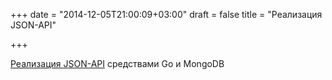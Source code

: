 +++
date = "2014-12-05T21:00:09+03:00"
draft = false
title = "Реализация JSON-API"

+++

<p><a href="http://nicolasmerouze.com/how-to-render-json-api-golang-mongodb/">Реализация&nbsp;JSON-API</a> средствами Go и MongoDB</p>

